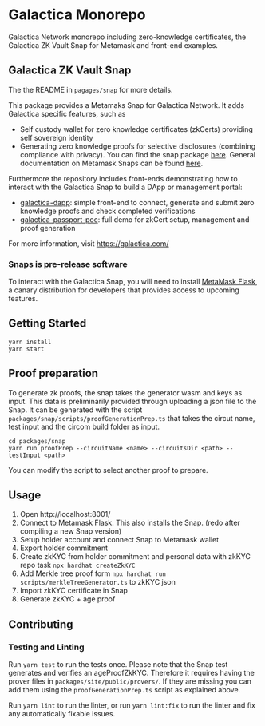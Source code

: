 # Galactica Monorepo
Galactica Network monorepo including zero-knowledge certificates, the Galactica ZK Vault Snap for Metamask and front-end examples.

## Galactica ZK Vault Snap
The the README in `pagages/snap` for more details.

This package provides a Metamaks Snap for Galactica Network.
It adds Galactica specific features, such as

- Self custody wallet for zero knowledge certificates (zkCerts) providing self sovereign identity
- Generating zero knowledge proofs for selective disclosures (combining compliance with privacy).
  You can find the snap package [here](packages/snap/). General documentation on Metamask Snaps can be found [here](https://docs.metamask.io/snaps/how-to/develop-a-snap/#table-of-contents).

Furthermore the repository includes front-ends demonstrating how to interact with the Galactica Snap to build a DApp or management portal:

- [galactica-dapp](packages/galactica-dapp/): simple front-end to connect, generate and submit zero knowledge proofs and check completed verifications
- [galactica-passport-poc](packages/galactica-passport-poc/): full demo for zkCert setup, management and proof generation

For more information, visit https://galactica.com/

### Snaps is pre-release software

To interact with the Galactica Snap, you will need to install [MetaMask Flask](https://metamask.io/flask/), a canary distribution for developers that provides access to upcoming features.

## Getting Started

```shell
yarn install
yarn start
```

## Proof preparation

To generate zk proofs, the snap takes the generator wasm and keys as input. This data is preliminarily provided through uploading a json file to the Snap.
It can be generated with the script `packages/snap/scripts/proofGenerationPrep.ts` that takes the circut name, test input and the circom build folder as input.

```shell
cd packages/snap
yarn run proofPrep --circuitName <name> --circuitsDir <path> --testInput <path>
```

You can modify the script to select another proof to prepare.

## Usage

1. Open http://localhost:8001/
2. Connect to Metamask Flask. This also installs the Snap. (redo after compiling a new Snap version)
3. Setup holder account and connect Snap to Metamask wallet
4. Export holder commitment
5. Create zkKYC from holder commitment and personal data with zkKYC repo task `npx hardhat createZkKYC`
6. Add Merkle tree proof form `npx hardhat run scripts/merkleTreeGenerator.ts` to zkKYC json
7. Import zkKYC certificate in Snap
8. Generate zkKYC + age proof

## Contributing

### Testing and Linting

Run `yarn test` to run the tests once.
Please note that the Snap test generates and verifies an ageProofZkKYC. Therefore it requires having the prover files in `packages/site/public/provers/`. If they are missing you can add them using the `proofGenerationPrep.ts` script as explained above.

Run `yarn lint` to run the linter, or run `yarn lint:fix` to run the linter and fix any automatically fixable issues.

